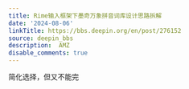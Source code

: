 ```yaml
---
title: Rime输入框架下墨奇万象拼音词库设计思路拆解
date: '2024-08-06'
linkTitle: https://bbs.deepin.org/en/post/276152
source: deepin_bbs
description:  AMZ 
disable_comments: true
---
```

简化选择，但又不能完
